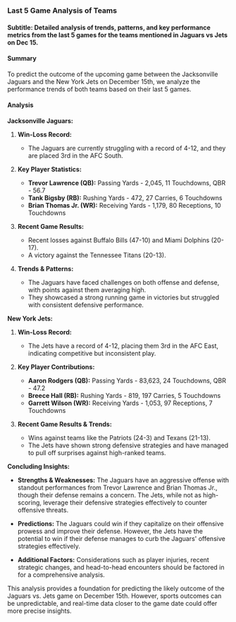 ### Last 5 Game Analysis of Teams

#### Subtitle: Detailed analysis of trends, patterns, and key performance metrics from the last 5 games for the teams mentioned in Jaguars vs Jets on Dec 15.

#### Summary
To predict the outcome of the upcoming game between the Jacksonville Jaguars and the New York Jets on December 15th, we analyze the performance trends of both teams based on their last 5 games.

#### Analysis

**Jacksonville Jaguars:**

1. **Win-Loss Record:**
   - The Jaguars are currently struggling with a record of 4-12, and they are placed 3rd in the AFC South.

2. **Key Player Statistics:**
   - **Trevor Lawrence (QB):** Passing Yards - 2,045, 11 Touchdowns, QBR - 56.7
   - **Tank Bigsby (RB):** Rushing Yards - 472, 27 Carries, 6 Touchdowns
   - **Brian Thomas Jr. (WR):** Receiving Yards - 1,179, 80 Receptions, 10 Touchdowns

3. **Recent Game Results:**
   - Recent losses against Buffalo Bills (47-10) and Miami Dolphins (20-17).
   - A victory against the Tennessee Titans (20-13).

4. **Trends & Patterns:**
   - The Jaguars have faced challenges on both offense and defense, with points against them averaging high.
   - They showcased a strong running game in victories but struggled with consistent defensive performance.

**New York Jets:**

1. **Win-Loss Record:** 
   - The Jets have a record of 4-12, placing them 3rd in the AFC East, indicating competitive but inconsistent play.

2. **Key Player Contributions:**
   - **Aaron Rodgers (QB):** Passing Yards - 83,623, 24 Touchdowns, QBR - 47.2
   - **Breece Hall (RB):** Rushing Yards - 819, 197 Carries, 5 Touchdowns
   - **Garrett Wilson (WR):** Receiving Yards - 1,053, 97 Receptions, 7 Touchdowns

3. **Recent Game Results & Trends:**
   - Wins against teams like the Patriots (24-3) and Texans (21-13).
   - The Jets have shown strong defensive strategies and have managed to pull off surprises against high-ranked teams.

**Concluding Insights:**

- **Strengths & Weaknesses:** The Jaguars have an aggressive offense with standout performances from Trevor Lawrence and Brian Thomas Jr., though their defense remains a concern. The Jets, while not as high-scoring, leverage their defensive strategies effectively to counter offensive threats.

- **Predictions:** The Jaguars could win if they capitalize on their offensive prowess and improve their defense. However, the Jets have the potential to win if their defense manages to curb the Jaguars' offensive strategies effectively.

- **Additional Factors:** Considerations such as player injuries, recent strategic changes, and head-to-head encounters should be factored in for a comprehensive analysis.

This analysis provides a foundation for predicting the likely outcome of the Jaguars vs. Jets game on December 15th. However, sports outcomes can be unpredictable, and real-time data closer to the game date could offer more precise insights.
